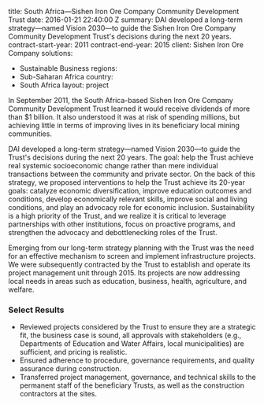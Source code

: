 
title: South Africa—Sishen Iron Ore Company Community Development Trust
date: 2016-01-21 22:40:00 Z
summary: DAI developed a long-term strategy—named Vision 2030—to guide the Sishen
  Iron Ore Company Community Development Trust's decisions during the next 20 years.
contract-start-year: 2011
contract-end-year: 2015
client: Sishen Iron Ore Company
solutions:
- Sustainable Business
regions:
- Sub-Saharan Africa
country:
- South Africa
layout: project


In September 2011, the South Africa-based Sishen Iron Ore Company Community Development Trust learned it would receive dividends of more than $1 billion. It also understood it was at risk of spending millions, but achieving little in terms of improving lives in its beneficiary local mining communities.

DAI developed a long-term strategy—named Vision 2030—to guide the Trust's decisions during the next 20 years. The goal: help the Trust achieve real systemic socioeconomic change rather than mere individual transactions between the community and private sector. On the back of this strategy, we proposed interventions to help the Trust achieve its 20-year goals: catalyze economic diversification, improve education outcomes and conditions, develop economically relevant skills, improve social and living conditions, and play an advocacy role for economic inclusion. Sustainability is a high priority of the Trust, and we realize it is critical to leverage partnerships with other institutions, focus on proactive programs, and strengthen the advocacy and debottlenecking roles of the Trust.

Emerging from our long-term strategy planning with the Trust was the need for an effective mechanism to screen and implement infrastructure projects. We were subsequently contracted by the Trust to establish and operate its project management unit through 2015. Its projects are now addressing local needs in areas such as education, business, health, agriculture, and welfare.

### Select Results

* Reviewed projects considered by the Trust to ensure they are a strategic fit, the business case is sound, all approvals with stakeholders (e.g., Departments of Education and Water Affairs, local municipalities) are sufficient, and pricing is realistic.
* Ensured adherence to procedure, governance requirements, and quality assurance during construction.
* Transferred project management, governance, and technical skills to the permanent staff of the beneficiary Trusts, as well as the construction contractors at the sites.
